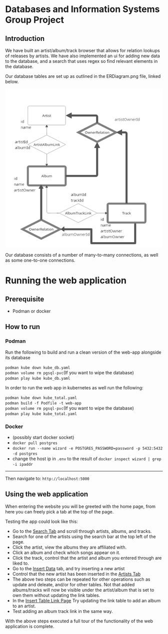 # Databases and Information Systems Group Project

## Introduction
We have built an artist/album/track browser that allows for relation lookups of releases by artists.
We have also implemented an ui for adding new data to the database, and a search that uses regex so find
relevant elements in the database.

Our database tables are set up as outlined in the ERDiagram.png file, linked below.

![alt text](ERDiagram.png)

Our database consists of a number of many-to-many connections, as well as some one-to-one connections.



# Running the web application
## Prerequisite

* Podman or docker

## How to run

### Podman 

Run the following to build and run a clean version of the web-app alongside its database

`podman kube down kube_db.yaml`\
`podman volume rm pgsql-pvc`(If you want to wipe the database)\
`podman play kube kube_db.yaml`

In order to run the web app in kubernetes as well run the following:

`podman kube down kube_total.yaml`\
`podman build -f Podfile -t web-app`\
`podman volume rm pgsql-pvc`(If you want to wipe the database)\
`podman play kube kube_total.yaml`

### Docker

- (possibly start docker socket)
- `docker pull postgres`
- `docker run --name wizard -e POSTGRES_PASSWORD=password -p 5432:5432 -d postgres`
- change the host ip in `.env` to the result of `docker inspect wizard | grep -i ipaddr`

---

Then navigate to:
`http://localhost:5000`

## Using the web application

When entering the website you will be greeted with the home page,
from here you can freely pick a tab at the top of the page.

Testing the app could look like this:
* Go to the [Search Tab](http://localhost:5000/search?q=) and scroll through artists, albums, and tracks.
* Search for one of the artists using the search bar at the top left of the page.
* Click the artist, view the albums they are affiliated with.
* Click an album and check which songs appear on it.
* Click the track, control that the artist and album you entered through are liked to.
* Go to the [Insert Data](http://localhost:5000/linker_select) tab, and try inserting a new artist
* Control that the new artist has been inserted in the [Artists Tab](http://localhost:5000/artists)
* The above two steps can be repeated for other operations such as update and deleate, and/or for other tables. Not that added albums/tracks will now be visible under the artist/album that is set to own them without updating the link tables.
* In the [Insert Table Link Page](http://localhost:5000/linker_select) Try updating the link table to add an album to an artist.
* Test adding an album track link in the same way.

With the above steps executed a full tour of the functionality of the web application is complete.

